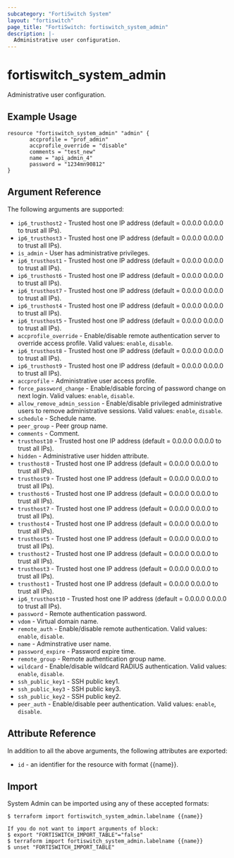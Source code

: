 ```yaml
---
subcategory: "FortiSwitch System"
layout: "fortiswitch"
page_title: "FortiSwitch: fortiswitch_system_admin"
description: |-
  Administrative user configuration.
---
```


# fortiswitch_system_admin
Administrative user configuration.

## Example Usage

```hcl
resource "fortiswitch_system_admin" "admin" {
       accprofile = "prof_admin"
       accprofile_override = "disable"
       comments = "test_new"
       name = "api_admin_4"
       password = "1234mn90812"
}
```

## Argument Reference

The following arguments are supported:

* `ip6_trusthost2` - Trusted host one IP address (default = 0.0.0.0 0.0.0.0 to trust all IPs).
* `ip6_trusthost3` - Trusted host one IP address (default = 0.0.0.0 0.0.0.0 to trust all IPs).
* `is_admin` - User has administrative privileges.
* `ip6_trusthost1` - Trusted host one IP address (default = 0.0.0.0 0.0.0.0 to trust all IPs).
* `ip6_trusthost6` - Trusted host one IP address (default = 0.0.0.0 0.0.0.0 to trust all IPs).
* `ip6_trusthost7` - Trusted host one IP address (default = 0.0.0.0 0.0.0.0 to trust all IPs).
* `ip6_trusthost4` - Trusted host one IP address (default = 0.0.0.0 0.0.0.0 to trust all IPs).
* `ip6_trusthost5` - Trusted host one IP address (default = 0.0.0.0 0.0.0.0 to trust all IPs).
* `accprofile_override` - Enable/disable remote authentication server to override access profile. Valid values: `enable`, `disable`.
* `ip6_trusthost8` - Trusted host one IP address (default = 0.0.0.0 0.0.0.0 to trust all IPs).
* `ip6_trusthost9` - Trusted host one IP address (default = 0.0.0.0 0.0.0.0 to trust all IPs).
* `accprofile` - Administrative user access profile.
* `force_password_change` - Enable/disable forcing of password change on next login. Valid values: `enable`, `disable`.
* `allow_remove_admin_session` - Enable/disable privileged administrative users to remove administrative sessions. Valid values: `enable`, `disable`.
* `schedule` - Schedule name.
* `peer_group` - Peer group name.
* `comments` - Comment.
* `trusthost10` - Trusted host one IP address (default = 0.0.0.0 0.0.0.0 to trust all IPs).
* `hidden` - Administrative user hidden attribute.
* `trusthost8` - Trusted host one IP address (default = 0.0.0.0 0.0.0.0 to trust all IPs).
* `trusthost9` - Trusted host one IP address (default = 0.0.0.0 0.0.0.0 to trust all IPs).
* `trusthost6` - Trusted host one IP address (default = 0.0.0.0 0.0.0.0 to trust all IPs).
* `trusthost7` - Trusted host one IP address (default = 0.0.0.0 0.0.0.0 to trust all IPs).
* `trusthost4` - Trusted host one IP address (default = 0.0.0.0 0.0.0.0 to trust all IPs).
* `trusthost5` - Trusted host one IP address (default = 0.0.0.0 0.0.0.0 to trust all IPs).
* `trusthost2` - Trusted host one IP address (default = 0.0.0.0 0.0.0.0 to trust all IPs).
* `trusthost3` - Trusted host one IP address (default = 0.0.0.0 0.0.0.0 to trust all IPs).
* `trusthost1` - Trusted host one IP address (default = 0.0.0.0 0.0.0.0 to trust all IPs).
* `ip6_trusthost10` - Trusted host one IP address (default = 0.0.0.0 0.0.0.0 to trust all IPs).
* `password` - Remote authentication password.
* `vdom` - Virtual domain name.
* `remote_auth` - Enable/disable remote authentication. Valid values: `enable`, `disable`.
* `name` - Adminstrative user name.
* `password_expire` - Password expire time.
* `remote_group` - Remote authentication group name.
* `wildcard` - Enable/disable wildcard RADIUS authentication. Valid values: `enable`, `disable`.
* `ssh_public_key1` - SSH public key1.
* `ssh_public_key3` - SSH public key3.
* `ssh_public_key2` - SSH public key2.
* `peer_auth` - Enable/disable peer authentication. Valid values: `enable`, `disable`.


## Attribute Reference

In addition to all the above arguments, the following attributes are exported:
* `id` - an identifier for the resource with format {{name}}.

## Import

System Admin can be imported using any of these accepted formats:
```
$ terraform import fortiswitch_system_admin.labelname {{name}}

If you do not want to import arguments of block:
$ export "FORTISWITCH_IMPORT_TABLE"="false"
$ terraform import fortiswitch_system_admin.labelname {{name}}
$ unset "FORTISWITCH_IMPORT_TABLE"
```
